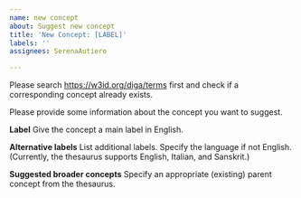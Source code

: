 ```yaml
---
name: new concept
about: Suggest new concept
title: 'New Concept: [LABEL]'
labels: ''
assignees: SerenaAutiero

---
```


Please search <https://w3id.org/diga/terms> first and check if a corresponding concept already exists.

Please provide some information about the concept you want to suggest.

**Label**
Give the concept a main label in English.

**Alternative labels**
List additional labels. Specify the language if not English. (Currently, the thesaurus supports English, Italian, and Sanskrit.)

**Suggested broader concepts**
Specify an appropriate (existing) parent concept from the thesaurus.
